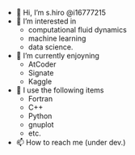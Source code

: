 - 👋 Hi, I’m s.hiro @i16777215
- 👀 I’m interested in 
  - computational fluid dynamics
  - machine learning
  - data science.
- 🌱 I’m currently enjoyning
  - AtCoder
  - Signate
  - Kaggle
- 💞️ I use the following items
  - Fortran
  - C++
  - Python
  - gnuplot
  - etc.
- 📫 How to reach me (under dev.)

<!---
i16777215/i16777215 is a ✨ special ✨ repository because its `README.md` (this file) appears on your GitHub profile.
You can click the Preview link to take a look at your changes.
--->
